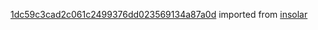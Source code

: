 [1dc59c3cad2c061c2499376dd023569134a87a0d](https://github.com/insolar/insolar/commit/1dc59c3cad2c061c2499376dd023569134a87a0d) imported from [insolar](https://github.com/insolar/insolar)
